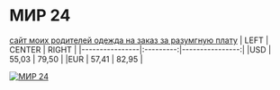 # МИР 24
[сайт моих родителей одежда на заказ за разумгную плату](https://fincult.info/article/kak-nachat-svoy-biznes/)
| LEFT | CENTER | RIGHT |
|----------------|:---------:|----------------:|
|USD | 55,03 | 79,50 |
|EUR  | 57,41 | 82,95 |

[![МИР 24](https://imgtest.mir24.tv/images/mir_24_main_logo.png)](https://www.youtube.com/watch?v=Sm00QDNdp68)
